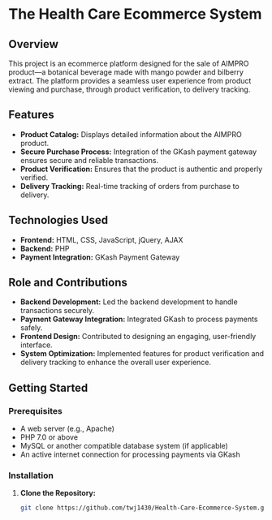 # The Health Care Ecommerce System

## Overview
This project is an ecommerce platform designed for the sale of AIMPRO product—a botanical beverage made with mango powder and bilberry extract. The platform provides a seamless user experience from product viewing and purchase, through product verification, to delivery tracking.

## Features
- **Product Catalog:** Displays detailed information about the AIMPRO product.
- **Secure Purchase Process:** Integration of the GKash payment gateway ensures secure and reliable transactions.
- **Product Verification:** Ensures that the product is authentic and properly verified.
- **Delivery Tracking:** Real-time tracking of orders from purchase to delivery.

## Technologies Used
- **Frontend:** HTML, CSS, JavaScript, jQuery, AJAX
- **Backend:** PHP
- **Payment Integration:** GKash Payment Gateway

## Role and Contributions
- **Backend Development:** Led the backend development to handle transactions securely.
- **Payment Gateway Integration:** Integrated GKash to process payments safely.
- **Frontend Design:** Contributed to designing an engaging, user-friendly interface.
- **System Optimization:** Implemented features for product verification and delivery tracking to enhance the overall user experience.

## Getting Started

### Prerequisites
- A web server (e.g., Apache)
- PHP 7.0 or above
- MySQL or another compatible database system (if applicable)
- An active internet connection for processing payments via GKash

### Installation
1. **Clone the Repository:**
   ```bash
   git clone https://github.com/twj1430/Health-Care-Ecommerce-System.git
